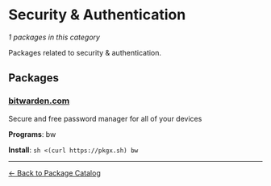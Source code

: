 # Security & Authentication

*1 packages in this category*

Packages related to security & authentication.

## Packages

### [bitwarden.com](../packages/bitwardencom.md)

Secure and free password manager for all of your devices

**Programs**: bw

**Install**: `sh <(curl https://pkgx.sh) bw`

---

[← Back to Package Catalog](../package-catalog.md)
